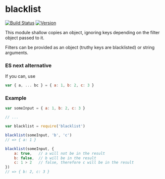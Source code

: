 # blacklist

[![Build Status](https://travis-ci.org/dcousens/blacklist.svg)](https://travis-ci.org/dcousens/blacklist)
[![Version](http://img.shields.io/npm/v/blacklist.svg)](https://www.npmjs.org/package/blacklist)

This module shallow copies an object, ignoring keys depending on the filter object passed to it.

Filters can be provided as an object (truthy keys are blacklisted) or string arguments.

### ES next alternative

If you can, use 

``` javascript
var { a, ... bc } = { a: 1, b: 2, c: 3 }
```


### Example
``` javascript
var someInput = { a: 1, b: 2, c: 3 }

// ...

var blacklist = require('blacklist')

blacklist(someInput, 'b', 'c')
// => { a: 1 }

blacklist(someInput, {
	a: true,   // a will not be in the result
	b: false,  // b will be in the result
	c: 1 > 2   // false, therefore c will be in the result
})
// => { b: 2, c: 3 }
```
